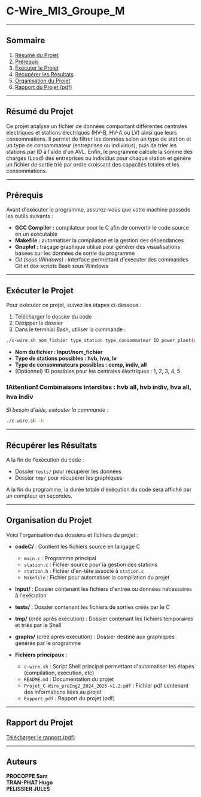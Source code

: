 # C-Wire_MI3_Groupe_M

---

## Sommaire
1. [Résumé du Projet](#résumé-du-projet)
2. [Prérequis](#Prérequis)
3. [Exécuter le Projet](#exécuter-le-projet)
4. [Récupérer les Résultats](#récupérer-les-résultats)
5. [Organisation du Projet](#organisation-du-projet)
6. [Rapport du Projet (pdf)](#Rapport-du-projet)

---

## Résumé du Projet

Ce projet analyse un fichier de données comportant différentes centrales électriques et stations électriques (HV-B, HV-A ou LV) ainsi que leurs consommations. Il permet de filtrer les données selon un type de station et un type de consommateur (entreprises ou individus), puis de trier les stations par ID à l'aide d'un AVL. Enfin, le programme calcule la somme des charges (Load) des entreprises ou individus pour chaque station et génère un fichier de sortie trié par ordre croissant des capacités totales et les consommations.

---

## Prérequis

Avant d'exécuter le programme, assurez-vous que votre machine possède les outils suivants :  
- **GCC Compiler :** compilateur pour le C afin de convertir le code source en un exécutable
- **Makefile :** automatiser la compilation et la gestion des dépendances
- **Gnuplot :** traçage graphique utilisé pour générer des visualisations basées sur les données de sortie du programme
- *Git (sous Windows) :* interface permettant d'exécuter des commandes Git et des scripts Bash sous Windows

---

## Exécuter le Projet

Pour exécuter ce projet, suivez les étapes ci-dessous :
1. Télécharger le dossier du code
2. Dézipper le dossier
3. Dans le termnial Bash, utiliser la commande :
```bash
./c-wire.sh nom_fichier type_station type_consommateur ID_power_plant(optionnel)
```
- **Nom du fichier : Input/nom_fichier**  
- **Type de stations possibles : hvb, hva, lv**  
- **Type de consommateurs possibles : comp, indiv, all**  
- (Optionnel) ID possibles pour les centrales électriques : 1, 2, 3, 4, 5  
### ❗Attention❗ Combinaisons interdites : hvb all, hvb indiv, hva all, hva indiv

*Si besoin d'aide, exécuter la commande :* 
```bash
./c-wire.sh -h
```

---

## Récupérer les Résultats

A la fin de l'exécution du code : 
  - Dossier `tests/` pour récupérer les données
  - Dossier `tmp/` pour récupérer les graphiques

A la fin du programme, la durée totale d'exécution du code sera affiché par un compteur en secondes.

---

## Organisation du Projet

Voici l'organisation des dossiers et fichiers du projet :

- **codeC/** : Contient les fichiers source en langage C
  - `main.c` : Programme principal
  - `station.c` : Fichier source pour la gestion des stations
  - `station.h` : Fichier d'en-tête associé à `station.c`
  - `Makefile` : Fichier pour automatiser la compilation du projet

- **Input/** : Dossier contenant les fichiers d'entrée ou données nécessaires à l'exécution

- **tests/** : Dossier contenant les fichiers de sorties créés par le C

- **tmp/** (créé après exécution) : Dossier contenant les fichiers temporaires et triés par le Shell

- **graphs/** (créé après exécution) : Dossier destiné aux graphiques générés par le programme

- **Fichiers principaux :**
  - `c-wire.sh` : Script Shell principal permettant d'automatiser les étapes (compilation, exécution, etc)
  - `README.md` : Documentation du projet
  - `Projet_C-Wire_preIng2_2024_2025-v1.2.pdf` : Fichier pdf contenant des informations liées au projet
  - `Rapport.pdf` : Rapport du projet (pdf)

---

## Rapport du Projet

[Télécharger le rapport (pdf)](Rapport.pdf)

---

## Auteurs 

**PROCOPPE Sam**  
**TRAN-PHAT Hugo**  
**PELISSIER JULES**
